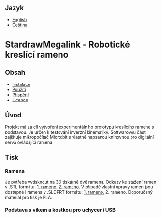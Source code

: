 ## Jazyk
- [English](./README.md)
- [Čeština](./README.cs.md)


# StardrawMegalink - Robotické kreslící rameno

## Obsah

- [Instalace](#instalace)
- [Použití](#použití)
- [Přispění](#přispění)
- [Licence](#licence)

## Úvod
Projekt má za cíl vytvoření experimentálního prototypu kreslícího ramene s podstavou. Je určen k testování inverzní kinematiky. Softwarovou část zajišťuje mikropočítač Micro:bit s vlastně napsanou knihovnou pro digitální serva ovládající ramena.

## Tisk

### Ramena
Je potřeba vytisknout na 3D tiskárně dvě ramena. Odkazy ke stažení ramen v .STL formátu: [1. rameno](./MODELS/models/STARDRAWMEGALINK_arm-1.STL), [2. rameno](./MODELS/models/STARDRAWMEGALINK_arm-2.STL). V případě vlastní úpravy ramen jsou dostupné i ramena v .SLDPRT formátu: [1. rameno](./MODELS/solidworks_models/), 2. rameno. Doporučený materiál pro tisk je PLA.

### Podstava s víkem a kostkou pro uchycení USB



